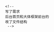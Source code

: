 <!-- 2017/12/28 -->
	<!-- 
	写了需求
	后台首页和大体框架前台的
	改了文件结构
	 -->

<!-- 2017/12/08 -->
   <!--
	bookstrap写了个navbar
	路由设置"./"放在匹配的最后面，因为其是顺序匹配的."./"第一个会将其他的"./index" "./main"都屏蔽掉
   -->
<!-- 2017/12/03  -->
<!-- 
	npm install bookstrap@3
	npm install jquery
	但是每次start都会说找不到jq
 -->

<!-- express 项目开发 自己的博客  2017/11/29 -->
<!-- 
	架构：
		express生成器生成文件
		npm移除jade 换用ejs
		添加routers来统一路由
		。gitignore避免上传node_modeules
		创建controller用作c层
		models来用作M层  
		数据库用mongodb
-->
